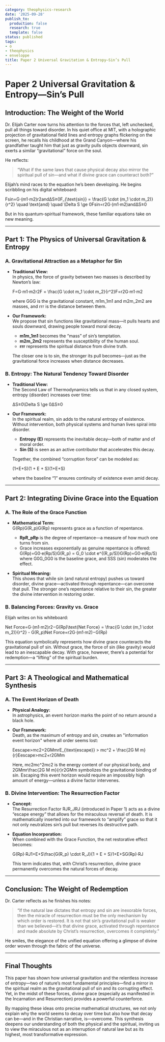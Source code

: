 ```yaml
---
category: theophysics-research
date: '2025-09-28'
publish_to:
  production: false
  research: true
  template: false
status: published
tags:
- o
- theophysics
- enveloppe
title: Paper 2 Universal Gravitation & Entropy—Sin’s Pull
---
```

   
# Paper 2 Universal Gravitation & Entropy—Sin’s Pull   
   
## Introduction: The Weight of the World   
   
Dr. Elijah Carter now turns his attention to the forces that, left unchecked, pull all things toward disorder. In his quiet office at MIT, with a holographic projection of gravitational field lines and entropy graphs flickering on the screen, he recalls his childhood at the Grand Canyon—where his grandfather taught him that just as gravity pulls objects downward, sin exerts a similar “gravitational” force on the soul.   
   
He reflects:   
   
> “What if the same laws that cause physical decay also mirror the spiritual pull of sin—and what if divine grace can counteract both?”   
   
Elijah’s mind races to the equation he’s been developing. He begins scribbling on his digital whiteboard:   
   
Fsin=G⋅(m1⋅m2)r2andΔS≥0F_{\text{sin}} = \frac{G \cdot (m_1 \cdot m_2)}{r^2} \quad \text{and} \quad \Delta S \ge 0Fsin​=r2G⋅(m1​⋅m2​)​andΔS≥0   
   
But in his quantum-spiritual framework, these familiar equations take on new meaning.   
   
   
---   
   
## Part 1: The Physics of Universal Gravitation & Entropy   
   
### A. Gravitational Attraction as a Metaphor for Sin   
   
   
- **Traditional View:**     
    In physics, the force of gravity between two masses is described by Newton’s law:   
       
    F=G⋅m1⋅m2r2F = \frac{G \cdot m_1 \cdot m_2}{r^2}F=r2G⋅m1​⋅m2​​   
       
    where GGG is the gravitational constant, m1m_1m1​ and m2m_2m2​ are masses, and rrr is the distance between them.   
       
   
- **Our Framework:**     
    We propose that sin functions like gravitational mass—it pulls hearts and souls downward, drawing people toward moral decay.   
       
   
    - **m1m_1m1​** becomes the “mass” of sin’s temptation.   
    - **m2m_2m2​** represents the susceptibility of the human soul.   
    - **rrr** represents the spiritual distance from divine truth.   
       
    The closer one is to sin, the stronger its pull becomes—just as the gravitational force increases when distance decreases.   
       
   
### B. Entropy: The Natural Tendency Toward Disorder   
   
   
- **Traditional View:**     
    The Second Law of Thermodynamics tells us that in any closed system, entropy (disorder) increases over time:   
       
    ΔS≥0\Delta S \ge 0ΔS≥0   
   
- **Our Framework:**     
    In the spiritual realm, sin adds to the natural entropy of existence. Without intervention, both physical systems and human lives spiral into disorder.   
       
   
    - **Entropy (E)** represents the inevitable decay—both of matter and of moral order.   
    - **Sin (S)** is seen as an active contributor that accelerates this decay.   
       
    Together, the combined “corruption force” can be modeled as:   
       
    (1+E+S)(1 + E + S)(1+E+S)   
       
    where the baseline “1” ensures continuity of existence even amid decay.   
       
   
   
---   
   
## Part 2: Integrating Divine Grace into the Equation   
   
### A. The Role of the Grace Function   
   
   
- **Mathematical Term:**     
    G(Rp)G(R_p)G(Rp​) represents grace as a function of repentance.   
       
   
    - **RpR_pRp​** is the degree of repentance—a measure of how much one turns from sin.   
    - Grace increases exponentially as genuine repentance is offered: G(Rp)=G0⋅e(Rp/S)G(R_p) = G_0 \cdot e^{(R_p/S)}G(Rp​)=G0​⋅e(Rp​/S) where G0G_0G0​ is the baseline grace, and SSS (sin) moderates the effect.   
- **Spiritual Meaning:**     
    This shows that while sin (and natural entropy) pushes us toward disorder, divine grace—activated through repentance—can overcome that pull. The stronger one’s repentance relative to their sin, the greater the divine intervention in restoring order.   
       
   
### B. Balancing Forces: Gravity vs. Grace   
   
Elijah writes on his whiteboard:   
   
Net Force=G⋅(m1⋅m2)r2−G(Rp)\text{Net Force} = \frac{G \cdot (m_1 \cdot m_2)}{r^2} - G(R_p)Net Force=r2G⋅(m1​⋅m2​)​−G(Rp​)   
   
This equation symbolically represents how divine grace counteracts the gravitational pull of sin. Without grace, the force of sin (like gravity) would lead to an inescapable decay. With grace, however, there’s a potential for redemption—a “lifting” of the spiritual burden.   
   
   
---   
   
## Part 3: A Theological and Mathematical Synthesis   
   
### A. The Event Horizon of Death   
   
   
- **Physical Analogy:**     
    In astrophysics, an event horizon marks the point of no return around a black hole.   
       
   
- **Our Framework:**     
    Death, as the maximum of entropy and sin, creates an "information event horizon" where all order seems lost:   
       
    Eescape>mc2+2GMmrE_{\text{escape}} > mc^2 + \frac{2G M m}{r}Eescape​>mc2+r2GMm​   
       
    Here, mc2mc^2mc2 is the energy content of our physical body, and 2GMmr\frac{2G M m}{r}r2GMm​ symbolizes the gravitational binding of sin. Escaping this event horizon would require an impossibly high amount of energy—unless a divine factor intervenes.   
       
   
### B. Divine Intervention: The Resurrection Factor   
   
   
- **Concept:**     
    The Resurrection Factor RJR_JRJ​ (introduced in Paper 1) acts as a divine “escape energy” that allows for the miraculous reversal of death. It is mathematically inserted into our framework to “amplify” grace so that it not only neutralizes sin’s pull but reverses its destructive path.   
       
   
- **Equation Incorporation:**     
    When combined with the Grace Function, the net restorative effect becomes:   
       
    G(Rp)⋅RJ1+E+S\frac{G(R_p) \cdot R_J}{1 + E + S}1+E+SG(Rp​)⋅RJ​​   
       
    This term indicates that, with Christ’s resurrection, divine grace permanently overcomes the natural forces of decay.   
       
   
   
---   
   
## Conclusion: The Weight of Redemption   
   
Dr. Carter reflects as he finishes his notes:   
   
> “If the natural law dictates that entropy and sin are inexorable forces, then the miracle of resurrection must be the only mechanism by which order is restored. It is not that sin’s gravitational pull is weaker than we believed—it’s that divine grace, activated through repentance and made absolute by Christ’s resurrection, overcomes it completely.”   
   
He smiles, the elegance of the unified equation offering a glimpse of divine order woven through the fabric of the universe.   
   
   
---   
   
## Final Thoughts   
   
This paper has shown how universal gravitation and the relentless increase of entropy—two of nature’s most fundamental principles—find a mirror in the spiritual realm as the gravitational pull of sin and its corrupting effect. Yet, in the midst of these forces, divine grace (especially as manifested in the Incarnation and Resurrection) provides a powerful counterforce.   
   
By mapping these ideas onto precise mathematical structures, we not only explain why the world seems to decay over time but also how that decay can be—and in the Christian narrative, is—overcome. This synthesis deepens our understanding of both the physical and the spiritual, inviting us to view the miraculous not as an interruption of natural law but as its highest, most transformative expression.